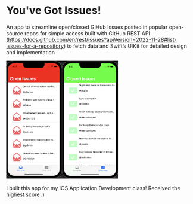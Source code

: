 # You've Got Issues!
An app to streamline open/closed GiHub Issues posted in popular open-source repos for simple access built with GitHub REST API (https://docs.github.com/en/rest/issues?apiVersion=2022-11-28#list-issues-for-a-repository) to fetch data and Swift’s UIKit for detailed design and implementation

<img src="demoImg.png" width = "300">

I built this app for my iOS Application Development class! Received the highest score :)

